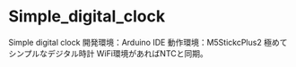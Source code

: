 # Simple_digital_clock
Simple digital clock
開発環境：Arduino IDE
動作環境：M5StickcPlus2
極めてシンプルなデジタル時計
WiFi環境があればNTCと同期。

